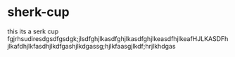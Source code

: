 # sherk-cup
this its a serk cup
fgjrhsudiresdgsdfgsdgk;jlsdfghjlkasdfghjlkasdfghjlkeasdfhjlkeafHJLKASDFhjlkafdhjlkfasdhjlkdfgashjlkdgassg;hjlkfaasgjlkdf;hrjlkhdgas
